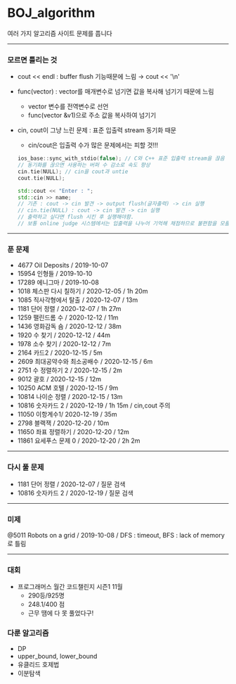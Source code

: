 # BOJ_algorithm

여러 가지 알고리즘 사이트 문제를 풉니다

---

### 모르면 틀리는 것

- cout << endl : buffer flush 기능때문에 느림 → cout << '\n'
- func(vector) : vector를 매개변수로 넘기면 값을 복사해 넘기기 때문에 느림
  - vector 변수를 전역변수로 선언
  - func(vector &v1)으로 주소 값을 복사하여 넘기기
- cin, cout이 그냥 느린 문제 : 표준 입출력 stream 동기화 때문

  - cin/cout은 입출력 수가 많은 문제에서는 피할 것!!!

  ```cpp
  ios_base::sync_with_stdio(false); // C와 C++ 표준 입출력 stream을 끊음
  // 동기화를 끊으면 사용하는 버퍼 수 감소로 속도 향상
  cin.tie(NULL); // cin을 cout과 untie
  cout.tie(NULL);
  ```

  ```cpp
  std::cout << "Enter : ";
  std::cin >> name;
  // 기존 : cout -> cin 발견 -> output flush(글자출력) -> cin 실행
  // cin.tie(NULL) : cout -> cin 발견 -> cin 실행
  // 출력하고 싶다면 flush 시킨 후 실행해야함.
  // 보통 online judge 시스템에서는 입출력을 나누어 기억해 채점하므로 불편함을 모를 것
  ```

---

### 푼 문제

- 4677 Oil Deposits / 2019-10-07
- 15954 인형들 / 2019-10-10
- 17289 에니그마 / 2019-10-08
- 1018 체스판 다시 칠하기 / 2020-12-05 / 1h 20m
- 1085 직사각형에서 탈출 / 2020-12-07 / 13m
- 1181 단어 정렬 / 2020-12-07 / 1h 27m
- 1259 팰린드롬 수 / 2020-12-12 / 11m
- 1436 영화감독 숌 / 2020-12-12 / 38m
- 1920 수 찾기 / 2020-12-12 / 44m
- 1978 소수 찾기 / 2020-12-12 / 7m
- 2164 카드2 / 2020-12-15 / 5m
- 2609 최대공약수와 최소공배수 / 2020-12-15 / 6m
- 2751 수 정렬하기 2 / 2020-12-15 / 2m
- 9012 괄호 / 2020-12-15 / 12m
- 10250 ACM 호텔 / 2020-12-15 / 9m
- 10814 나이순 정렬 / 2020-12-15 / 13m
- 10816 숫자카드 2 / 2020-12-19 / 1h 15m / cin,cout 주의
- 11050 이항계수1/ 2020-12-19 / 35m
- 2798 블랙잭 / 2020-12-20 / 10m
- 11650 좌표 정렬하기 / 2020-12-20 / 12m
- 11861 요세푸스 문제 0 / 2020-12-20 / 2h 2m

---

### 다시 풀 문제

- 1181 단어 정렬 / 2020-12-07 / 질문 검색
- 10816 숫자카드 2 / 2020-12-19 / 질문 검색

---

### 미제

@5011 Robots on a grid / 2019-10-08 / DFS : timeout, BFS : lack of memory로 틀림

---

### 대회

- 프로그래머스 월간 코드챌린지 시즌1 11월
  - 290등/925명
  - 248.1/400 점
  - 근무 땜에 다 못 풀었다구!

### 다룬 알고리즘

- DP
- upper_bound, lower_bound
- 유클리드 호제법
- 이분탐색
